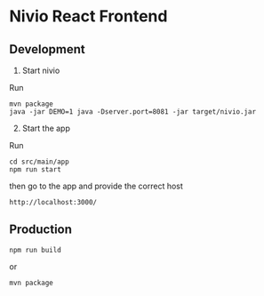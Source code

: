 # Nivio React Frontend

## Development

1) Start nivio

Run

    mvn package
    java -jar DEMO=1 java -Dserver.port=8081 -jar target/nivio.jar

2) Start the app

Run

    cd src/main/app
    npm run start
    
then go to the app and provide the correct host

    http://localhost:3000/
    

    
## Production

    npm run build

or

    mvn package
    